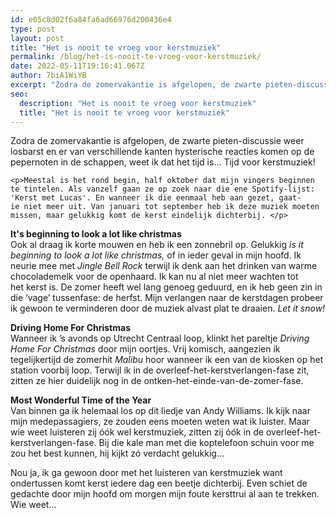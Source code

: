 ```yaml
---
id: e05c8d02f6a84fa6ad66976d200436e4
type: post
layout: post
title: "Het is nooit te vroeg voor kerstmuziek"
permalink: /blog/het-is-nooit-te-vroeg-voor-kerstmuziek/
date: 2022-05-11T19:16:41.067Z
author: 7biA1WiYB
excerpt: "Zodra de zomervakantie is afgelopen, de zwarte pieten-discussie weer losbarst en er van verschillende kanten hysterische reacties komen op de pepernoten in de schappen, weet ik dat het tijd is... Tijd voor kerstmuziek!  "
seo:
  description: "Het is nooit te vroeg voor kerstmuziek"
  title: "Het is nooit te vroeg voor kerstmuziek"
---
```

Zodra de zomervakantie is afgelopen, de zwarte pieten-discussie weer losbarst en er van verschillende kanten hysterische reacties komen op de pepernoten in de schappen, weet ik dat het tijd is... Tijd voor kerstmuziek!  

    <p>Meestal is het rond begin, half oktober dat mijn vingers beginnen te tintelen. Als vanzelf gaan ze op zoek naar die ene Spotify-lijst: 'Kerst met Lucas'. En wanneer ik die eenmaal heb aan gezet, gaat-ie niet meer uit. Van januari tot september heb ik deze muziek moeten missen, maar gelukkig komt de kerst eindelijk dichterbij. </p>
<p><strong>It's beginning to look a lot like christmas</strong><br>Ook al draag ik korte mouwen en heb ik een zonnebril op. Gelukkig <em>is it </em><em>beginning to look a lot like christmas,</em> of in ieder geval in mijn hoofd. Ik neurie mee met <em>Jingle Bell Rock</em> terwijl ik denk aan het drinken van warme chocolademelk voor de openhaard. Ik kan nu al niet meer wachten tot het kerst is. De zomer heeft wel lang genoeg geduurd, en ik heb geen zin in die ‘vage’ tussenfase: de herfst. Mijn verlangen naar de kerstdagen probeer ik gewoon te verminderen door de muziek alvast plat te draaien. <em>Let it snow!</em></p>
<p><strong>Driving Home For Christmas</strong><br>Wanneer ik ’s avonds op Utrecht Centraal loop, klinkt het pareltje <em>Driving Home For Christmas</em> door mijn oortjes. Vrij komisch, aangezien ik tegelijkertijd de zomerhit <em>Malibu</em> hoor wanneer ik een van de kiosken op het station voorbij loop. Terwijl ik in de overleef-het-kerstverlangen-fase zit, zitten ze hier duidelijk nog in de ontken-het-einde-van-de-zomer-fase.</p>
<p><strong>Most Wonderful Time of the Year</strong><br>Van binnen ga ik helemaal los op dit liedje van Andy Williams. Ik kijk naar mijn medepassagiers, ze zouden eens moeten weten wat ik luister. Maar wie weet luisteren zij óók wel kerstmuziek, zitten zij óók in de overleef-het-kerstverlangen-fase. Bij die kale man met die koptelefoon schuin voor me zou het best kunnen, hij kijkt zó verdacht gelukkig…</p>
<p>Nou ja, ik ga gewoon door met het luisteren van kerstmuziek want ondertussen komt kerst iedere dag een beetje dichterbij. Even schiet de gedachte door mijn hoofd om morgen mijn foute kersttrui al aan te trekken. Wie weet...</p>  
